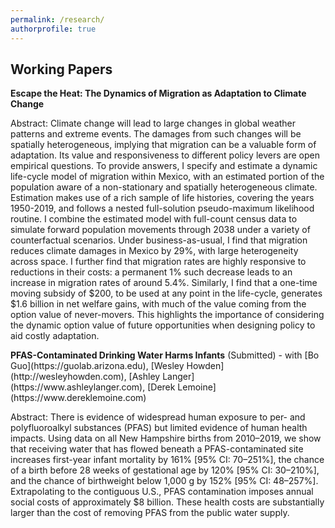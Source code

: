 ```yaml
---
permalink: /research/
authorprofile: true
---
```



<h2>Working Papers</h2>
<b>Escape the Heat: The Dynamics of Migration as Adaptation to Climate Change</b>  
  <p>Abstract: Climate change will lead to large changes in global weather patterns and extreme
  events. The damages from such changes will be spatially heterogeneous, implying
  that migration can be a valuable form of adaptation. Its
  value and responsiveness to different policy levers are open
  empirical questions. To provide answers, I specify and estimate a dynamic life-cycle model of
  migration within Mexico, with an estimated portion of the population aware of a non-stationary and spatially heterogeneous climate. Estimation
  makes use of a rich sample of life histories, covering the years 1950-2019,
  and follows a nested full-solution pseudo-maximum likelihood
  routine. I combine the estimated model with full-count census data to simulate
 forward population movements through 2038 under a variety of counterfactual scenarios. Under
  business-as-usual, I find that
  migration reduces climate damages in Mexico by 29%, with large heterogeneity
  across space. I further find that migration rates are highly responsive to
  reductions in their costs: a permanent 1% such decrease leads to an
  increase in migration rates of around 5.4%. Similarly, I find that a one-time moving subsidy of
  $200, to be used at any point in the life-cycle, generates $1.6 billion in
  net welfare gains, with much of the value coming from the option value of
  never-movers. This highlights the importance of considering the dynamic option
  value of future opportunities when designing policy to aid costly adaptation.</p>
<b>PFAS-Contaminated Drinking Water Harms Infants</b> (Submitted) - with [Bo Guo](https://guolab.arizona.edu), [Wesley Howden](http://wesleyhowden.com), [Ashley Langer](https://www.ashleylanger.com), [Derek Lemoine](https://www.dereklemoine.com)  
  <p>Abstract: There is evidence of widespread human exposure to per- and polyfluoroalkyl substances (PFAS) but limited evidence of human health impacts. Using data on all New Hampshire births from 2010–2019, we show that receiving water that has flowed beneath a PFAS-contaminated site increases first-year infant mortality by 161% [95% CI: 70–251%], the chance of a birth before 28 weeks of gestational age by 120% [95% CI: 30–210%], and the chance of birthweight below 1,000 g by 152% [95% CI: 48–257%]. Extrapolating to the contiguous U.S., PFAS contamination imposes annual social costs of approximately $8 billion. These health costs are substantially larger than the cost of removing PFAS from the public water supply.</p>

